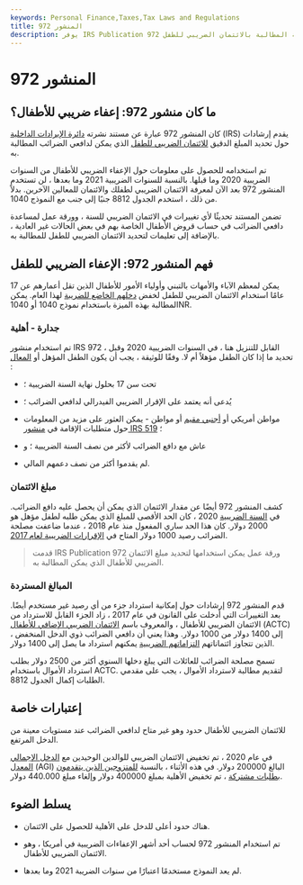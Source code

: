 ```yaml
---
keywords: Personal Finance,Taxes,Tax Laws and Regulations
title: المنشور 972
description: يوفر IRS Publication 972 تعليمات لآباء وأوصياء الأطفال الذين تقل أعمارهم عن 17 عامًا حول كيفية المطالبة بالائتمان الضريبي للطفل.
---
```


# المنشور 972
## ما كان منشور 972: إعفاء ضريبي للأطفال؟

كان المنشور 972 عبارة عن مستند نشرته [دائرة الإيرادات الداخلية](/irs) (IRS) يقدم إرشادات حول تحديد المبلغ الدقيق [للائتمان الضريبي للطفل](/childtaxcredit) الذي يمكن لدافعي الضرائب المطالبة به.

تم استخدامه للحصول على معلومات حول الإعفاء الضريبي للأطفال من السنوات الضريبية 2020 وما قبلها. بالنسبة للسنوات الضريبية 2021 وما بعدها ، لن تستخدم المنشور 972 بعد الآن لمعرفة الائتمان الضريبي لطفلك والائتمان للمعالين الآخرين. بدلاً من ذلك ، استخدم الجدول 8812 جنبًا إلى جنب مع النموذج 1040.

تضمن المستند تحديثًا لأي تغييرات في الائتمان الضريبي للسنة ، وورقة عمل لمساعدة دافعي الضرائب في حساب قروض الأطفال الخاصة بهم في بعض الحالات غير العادية ، بالإضافة إلى تعليمات لتحديد الائتمان الضريبي للطفل للمطالبة به.

## فهم المنشور 972: الإعفاء الضريبي للطفل

يمكن لمعظم الآباء والأمهات بالتبني وأولياء الأمور للأطفال الذين تقل أعمارهم عن 17 عامًا استخدام الائتمان الضريبي للطفل لخفض [دخلهم الخاضع للضريبة](/taxableincome) لهذا العام. يمكن المطالبة بهذه الميزة باستخدام نموذج 1040 أو 1040NR.

### جدارة - أهلية

تم استخدام منشور IRS 972 ، القابل للتنزيل هنا ، في السنوات الضريبية 2020 وقبل تحديد ما إذا كان الطفل مؤهلاً أم لا. وفقًا للوثيقة ، يجب أن يكون الطفل المؤهل أو [المعال](/dependent) :

- تحت سن 17 بحلول نهاية السنة الضريبية ؛

- يُدعى أنه يعتمد على الإقرار الضريبي الفيدرالي لدافعي الضرائب ؛

- مواطن أمريكي أو [أجنبي مقيم](/residentalien) أو مواطن - يمكن العثور على مزيد من المعلومات حول متطلبات الإقامة في [منشور IRS 519](/irs-pub-519) ؛

- عاش مع دافع الضرائب لأكثر من نصف السنة الضريبية ؛ و

- لم يقدموا أكثر من نصف دعمهم المالي.

### مبلغ الائتمان

كشف المنشور 972 أيضًا عن مقدار الائتمان الذي يمكن أن يحصل عليه دافع الضرائب. في [السنة الضريبية](/taxyear) 2020 ، كان الحد الأقصى للمبلغ الذي يمكن طلبه لطفل مؤهل هو 2000 دولار. كان هذا الحد ساري المفعول منذ عام 2018 ، عندما ضاعفت مصلحة الضرائب رصيد 1000 دولار المتاح في [الإقرارات الضريبية لعام 2017](/taxreturn).

> قدمت IRS Publication 972 ورقة عمل يمكن استخدامها لتحديد مبلغ الائتمان الضريبي للأطفال الذي يمكن المطالبة به.

>

### المبالغ المستردة

قدم المنشور 972 إرشادات حول إمكانية استرداد جزء من أي رصيد غير مستخدم أيضًا. بعد التغييرات التي أدخلت على القانون في عام 2017 ، زاد الجزء القابل للاسترداد من الائتمان الضريبي للأطفال ، والمعروف باسم [الائتمان الضريبي الإضافي للأطفال](/additional-child-tax-credit) (ACTC) ، إلى 1400 دولار من 1000 دولار. وهذا يعني أن دافعي الضرائب ذوي الدخل المنخفض الذين تتجاوز ائتماناتهم [التزاماتهم الضريبية](/taxliability) يمكنهم استرداد ما يصل إلى 1400 دولار.

تسمح مصلحة الضرائب للعائلات التي يبلغ دخلها السنوي أكثر من 2500 دولار بطلب استرداد الأموال باستخدام ACTC. لتقديم مطالبة لاسترداد الأموال ، يجب على مقدمي الطلبات إكمال الجدول 8812.

## إعتبارات خاصة

للائتمان الضريبي للأطفال حدود وهو غير متاح لدافعي الضرائب عند مستويات معينة من الدخل المرتفع.

في عام 2020 ، تم تخفيض الائتمان الضريبي للوالدين الوحيدين مع [الدخل الإجمالي المعدل](/agi) (AGI) البالغ 200000 دولار. في هذه الأثناء ، بالنسبة [للمتزوجين الذين يتقدمون بطلبات مشتركة](/mfj) ، تم تخفيض الأهلية بمبلغ 400000 دولار وإلغاء مبلغ 440.000 دولار.

## يسلط الضوء

- هناك حدود أعلى للدخل على الأهلية للحصول على الائتمان.

- تم استخدام المنشور 972 لحساب أحد أشهر الإعفاءات الضريبية في أمريكا ، وهو الائتمان الضريبي للأطفال.

- لم يعد النموذج مستخدمًا اعتبارًا من سنوات الضريبة 2021 وما بعدها.

